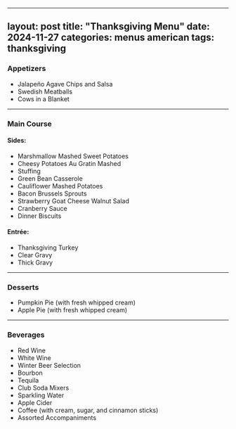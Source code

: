 
---
layout: post
title: "Thanksgiving Menu"
date: 2024-11-27
categories: menus american
tags: thanksgiving
---

### Appetizers
- Jalapeño Agave Chips and Salsa
- Swedish Meatballs
- Cows in a Blanket

---

### Main Course

#### Sides:
- Marshmallow Mashed Sweet Potatoes
- Cheesy Potatoes Au Gratin Mashed
- Stuffing
- Green Bean Casserole
- Cauliflower Mashed Potatoes
- Bacon Brussels Sprouts
- Strawberry Goat Cheese Walnut Salad
- Cranberry Sauce
- Dinner Biscuits

#### Entrée:
- Thanksgiving Turkey
- Clear Gravy
- Thick Gravy


---

### Desserts
- Pumpkin Pie (with fresh whipped cream)
- Apple Pie (with fresh whipped cream)

---

### Beverages
- Red Wine
- White Wine
- Winter Beer Selection
- Bourbon
- Tequila
- Club Soda Mixers
- Sparkling Water
- Apple Cider
- Coffee (with cream, sugar, and cinnamon sticks)
- Assorted Accompaniments
